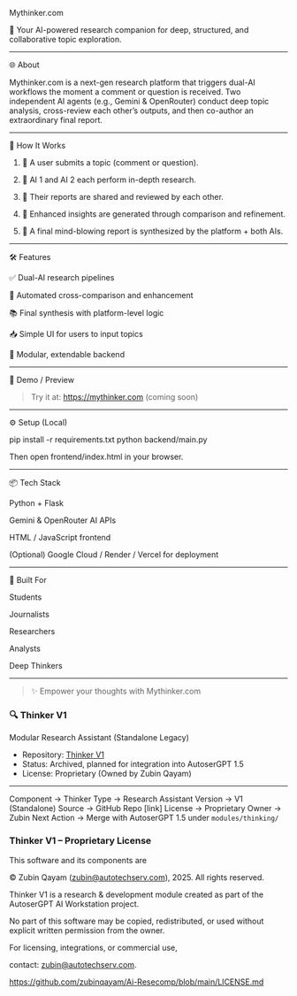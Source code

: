 Mythinker.com



🚀 Your AI-powered research companion for deep, structured, and collaborative topic exploration.


---

🌐 About

Mythinker.com is a next-gen research platform that triggers dual-AI workflows the moment a comment or question is received. Two independent AI agents (e.g., Gemini & OpenRouter) conduct deep topic analysis, cross-review each other’s outputs, and then co-author an extraordinary final report.



---

🧠 How It Works

1. 💬 A user submits a topic (comment or question).


2. 🤖 AI 1 and AI 2 each perform in-depth research.


3. 🔁 Their reports are shared and reviewed by each other.


4. 🧪 Enhanced insights are generated through comparison and refinement.


5. 🏁 A final mind-blowing report is synthesized by the platform + both AIs.




---

🛠 Features

✅ Dual-AI research pipelines

🔄 Automated cross-comparison and enhancement

📚 Final synthesis with platform-level logic

📥 Simple UI for users to input topics

🧩 Modular, extendable backend



---

🧪 Demo / Preview

> Try it at: https://mythinker.com (coming soon)




---

⚙️ Setup (Local)

pip install -r requirements.txt
python backend/main.py

Then open frontend/index.html in your browser.


---

📦 Tech Stack

Python + Flask

Gemini & OpenRouter AI APIs

HTML / JavaScript frontend

(Optional) Google Cloud / Render / Vercel for deployment



---

🧠 Built For

Students

Journalists

Researchers

Analysts

Deep Thinkers



---

> ✨ Empower your thoughts with Mythinker.com

### 🔍 Thinker V1
Modular Research Assistant (Standalone Legacy)
- Repository: [Thinker V1](https://github.com/zubinqayam/Thinker-V1)
- Status: Archived, planned for integration into AutoserGPT 1.5
- License: Proprietary (Owned by Zubin Qayam)

----

Component → Thinker
Type → Research Assistant
Version → V1 (Standalone)
Source → GitHub Repo [link]
License → Proprietary
Owner → Zubin
Next Action → Merge with AutoserGPT 1.5 under `modules/thinking/`

<!-- LICENSE.html -->

<h3>Thinker V1 – Proprietary License</h3>
<p>This software and its components are 

© Zubin Qayam (zubin@autotechserv.com), 2025. All rights reserved.</p>

<p>Thinker V1 is a research & development module created as part of the AutoserGPT AI Workstation project.</p>

<p>No part of this software may be copied, redistributed, or used without explicit written permission from the owner.</p>
<p>For licensing, integrations, or commercial use, 

contact: zubin@autotechserv.com.</p>

https://github.com/zubinqayam/Ai-Resecomp/blob/main/LICENSE.md